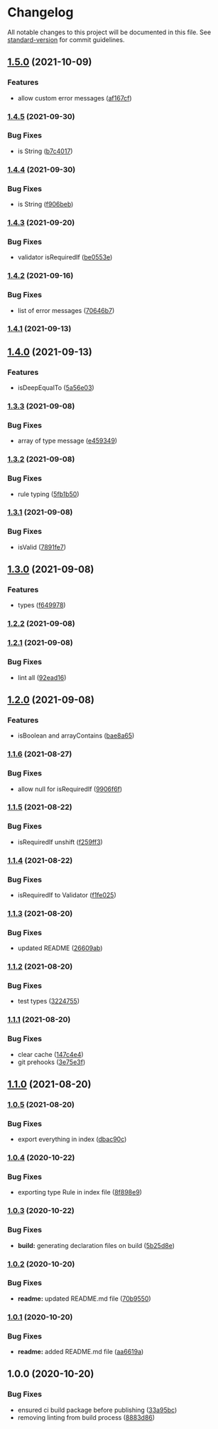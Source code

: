 # Changelog

All notable changes to this project will be documented in this file. See [standard-version](https://github.com/conventional-changelog/standard-version) for commit guidelines.

## [1.5.0](https://github.com/stranerd/validate/compare/v1.4.5...v1.5.0) (2021-10-09)


### Features

* allow custom error messages ([af167cf](https://github.com/stranerd/validate/commit/af167cf0d205817fba98d08af6643c83c5969bb7))

### [1.4.5](https://github.com/stranerd/validate/compare/v1.4.4...v1.4.5) (2021-09-30)


### Bug Fixes

* is String ([b7c4017](https://github.com/stranerd/validate/commit/b7c4017b9fdf7c54010036bdb811613525d58307))

### [1.4.4](https://github.com/stranerd/validate/compare/v1.4.3...v1.4.4) (2021-09-30)


### Bug Fixes

* is String ([f906beb](https://github.com/stranerd/validate/commit/f906bebd37412d0a7c30de1240d284fa5acd1628))

### [1.4.3](https://github.com/stranerd/validate/compare/v1.4.2...v1.4.3) (2021-09-20)


### Bug Fixes

* validator isRequiredIf ([be0553e](https://github.com/stranerd/validate/commit/be0553ea2834aa4b6ff2fbfe571721c86dc58a6f))

### [1.4.2](https://github.com/stranerd/validate/compare/v1.4.1...v1.4.2) (2021-09-16)


### Bug Fixes

* list of error messages ([70646b7](https://github.com/stranerd/validate/commit/70646b7d967305ff0c2950e2c0a00f5494b8f16d))

### [1.4.1](https://github.com/stranerd/validate/compare/v1.4.0...v1.4.1) (2021-09-13)

## [1.4.0](https://github.com/stranerd/validate/compare/v1.3.3...v1.4.0) (2021-09-13)


### Features

* isDeepEqualTo ([5a56e03](https://github.com/stranerd/validate/commit/5a56e039c2fc1d526c19c7ba98b84c50278d84fa))

### [1.3.3](https://github.com/stranerd/validate/compare/v1.3.2...v1.3.3) (2021-09-08)


### Bug Fixes

* array of type message ([e459349](https://github.com/stranerd/validate/commit/e459349d67c7c67a8b2ec78a36fde2431a3dd38c))

### [1.3.2](https://github.com/stranerd/validate/compare/v1.3.1...v1.3.2) (2021-09-08)


### Bug Fixes

* rule typing ([5fb1b50](https://github.com/stranerd/validate/commit/5fb1b50a03ed51d5f71d82b4d4fb1f3613366839))

### [1.3.1](https://github.com/stranerd/validate/compare/v1.3.0...v1.3.1) (2021-09-08)


### Bug Fixes

* isValid ([7891fe7](https://github.com/stranerd/validate/commit/7891fe7042541ee4ecc1ac8541f9bb5a6f599d09))

## [1.3.0](https://github.com/stranerd/validate/compare/v1.2.1...v1.3.0) (2021-09-08)


### Features

* types ([f649978](https://github.com/stranerd/validate/commit/f6499782719ecb959d581091a003b0e02dbc48f7))

### [1.2.2](https://github.com/stranerd/validate/compare/v1.2.1...v1.2.2) (2021-09-08)

### [1.2.1](https://github.com/stranerd/validate/compare/v1.2.0...v1.2.1) (2021-09-08)


### Bug Fixes

* lint all ([92ead16](https://github.com/stranerd/validate/commit/92ead16a635a1ebe6505a895f4b182e8ef7e4f36))

## [1.2.0](https://github.com/stranerd/validate/compare/v1.1.6...v1.2.0) (2021-09-08)


### Features

* isBoolean and arrayContains ([bae8a65](https://github.com/stranerd/validate/commit/bae8a65fbb16569a403a94d02e7cc73fb59c33dc))

### [1.1.6](https://github.com/stranerd/validate/compare/v1.1.5...v1.1.6) (2021-08-27)


### Bug Fixes

* allow null for isRequiredIf ([9906f6f](https://github.com/stranerd/validate/commit/9906f6f1a064834a7c54c1efe9f0f2afecb14df8))

### [1.1.5](https://github.com/stranerd/validate/compare/v1.1.4...v1.1.5) (2021-08-22)


### Bug Fixes

* isRequiredIf unshift ([f259ff3](https://github.com/stranerd/validate/commit/f259ff37e11dcbe60733a4ef9fd5d972d361273f))

### [1.1.4](https://github.com/stranerd/validate/compare/v1.1.3...v1.1.4) (2021-08-22)


### Bug Fixes

* isRequiredIf to Validator ([f1fe025](https://github.com/stranerd/validate/commit/f1fe02564e20e7220980ae537561cdddc46bd7b1))

### [1.1.3](https://github.com/stranerd/validate/compare/v1.1.2...v1.1.3) (2021-08-20)


### Bug Fixes

* updated README ([26609ab](https://github.com/stranerd/validate/commit/26609ab384687e3a357113afb624ae47da493a93))

### [1.1.2](https://github.com/stranerd/validate/compare/v1.1.1...v1.1.2) (2021-08-20)


### Bug Fixes

* test types ([3224755](https://github.com/stranerd/validate/commit/322475596c4a3ac6f52de4f410f24d9740474145))

### [1.1.1](https://github.com/stranerd/validate/compare/v1.1.0...v1.1.1) (2021-08-20)


### Bug Fixes

* clear cache ([147c4e4](https://github.com/stranerd/validate/commit/147c4e4a38d3568ad77fc6fa8228bbc28c8cf0de))
* git prehooks ([3e75e3f](https://github.com/stranerd/validate/commit/3e75e3f27288f41f9e82c40672dc25576c9d620d))

## [1.1.0](https://github.com/stranerd/validate/compare/v1.0.5...v1.1.0) (2021-08-20)

### [1.0.5](https://github.com/stranerd/validate/compare/v1.0.4...v1.0.5) (2021-08-20)


### Bug Fixes

* export everything in index ([dbac90c](https://github.com/stranerd/validate/commit/dbac90c7827d28326bfd0503bee2dfde249cb609))

### [1.0.4](https://github.com/Kevinand11/sd-validate/compare/v1.0.3...v1.0.4) (2020-10-22)


### Bug Fixes

* exporting type Rule in index file ([8f898e9](https://github.com/Kevinand11/sd-validate/commit/8f898e9a204d0183d45f11fb79078f4a75ac3eda))

### [1.0.3](https://github.com/Kevinand11/sd-validate/compare/v1.0.2...v1.0.3) (2020-10-22)


### Bug Fixes

* **build:** generating declaration files on build ([5b25d8e](https://github.com/Kevinand11/sd-validate/commit/5b25d8ea186e41c73218cba3ef8b7300d4471c8d))

### [1.0.2](https://github.com/Kevinand11/sd-validate/compare/v1.0.1...v1.0.2) (2020-10-20)


### Bug Fixes

* **readme:** updated README.md file ([70b9550](https://github.com/Kevinand11/sd-validate/commit/70b9550552cb2a8641d9d60a623f045d7d10a779))

### [1.0.1](https://github.com/Kevinand11/sd-validate/compare/v1.0.0...v1.0.1) (2020-10-20)


### Bug Fixes

* **readme:** added README.md file ([aa6619a](https://github.com/Kevinand11/sd-validate/commit/aa6619a169f5f592893d591e76f2cc6a03e874a0))

## 1.0.0 (2020-10-20)


### Bug Fixes

* ensured ci build package before publishing ([33a95bc](https://github.com/Kevinand11/sd-validate/commit/33a95bcff6f8728a8454bca7860b223df983ed10))
* removing linting from build process ([8883d86](https://github.com/Kevinand11/sd-validate/commit/8883d86aef9b60a70e251d6ddb5c4700dc8217c6))
